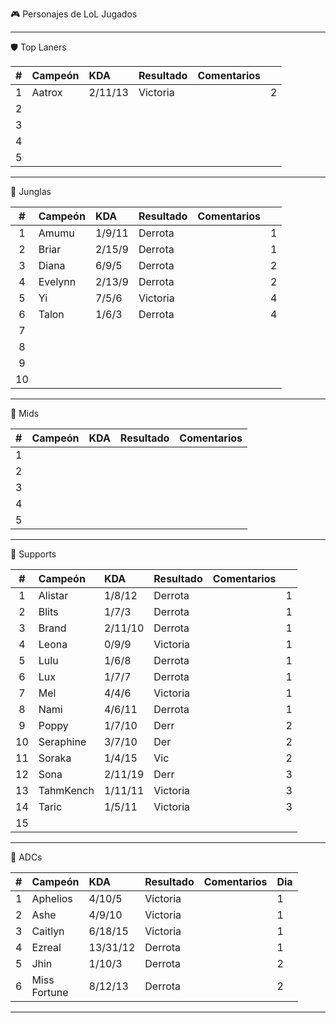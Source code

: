 🎮 Personajes de LoL Jugados

---

🛡️ Top Laners

|  #  | Campeón | KDA     | Resultado | Comentarios |     |
| :-: | :------ | :------ | :-------- | :---------- | --- |
|  1  | Aatrox  | 2/11/13 | Victoria  |             | 2   |
|  2  |         |         |           |             |     |
|  3  |         |         |           |             |     |
|  4  |         |         |           |             |     |
|  5  |         |         |           |             |     |

---

🌲 Junglas

|  #  | Campeón | KDA    | Resultado | Comentarios |     |
| :-: | :------ | :----- | :-------- | :---------- | --- |
|  1  | Amumu   | 1/9/11 | Derrota   |             | 1   |
|  2  | Briar   | 2/15/9 | Derrota   |             | 1   |
|  3  | Diana   | 6/9/5  | Derrota   |             | 2   |
|  4  | Evelynn | 2/13/9 | Derrota   |             | 2   |
|  5  | Yi      | 7/5/6  | Victoria  |             | 4   |
|  6  | Talon   | 1/6/3  | Derrota   |             | 4   |
|  7  |         |        |           |             |     |
|  8  |         |        |           |             |     |
|  9  |         |        |           |             |     |
| 10  |         |        |           |             |     |

---

🔮 Mids

| # | Campeón | KDA | Resultado | Comentarios |  
|:-:|:---------|:----|:----------|:-------------|  
| 1 | | | | |  
| 2 | | | | |  
| 3 | | | | |  
| 4 | | | | |  
| 5 | | | | |

---

💫 Supports

|  #  | Campeón   | KDA     | Resultado | Comentarios |     |
| :-: | :-------- | :------ | :-------- | :---------- | --- |
|  1  | Alistar   | 1/8/12  | Derrota   |             | 1   |
|  2  | Blits     | 1/7/3   | Derrota   |             | 1   |
|  3  | Brand     | 2/11/10 | Derrota   |             | 1   |
|  4  | Leona     | 0/9/9   | Victoria  |             | 1   |
|  5  | Lulu      | 1/6/8   | Derrota   |             | 1   |
|  6  | Lux       | 1/7/7   | Derrota   |             | 1   |
|  7  | Mel       | 4/4/6   | Victoria  |             | 1   |
|  8  | Nami      | 4/6/11  | Derrota   |             | 1   |
|  9  | Poppy     | 1/7/10  | Derr      |             | 2   |
| 10  | Seraphine | 3/7/10  | Der       |             | 2   |
| 11  | Soraka    | 1/4/15  | Vic       |             | 2   |
| 12  | Sona      | 2/11/19 | Derr      |             | 3   |
| 13  | TahmKench | 1/11/11 | Victoria  |             | 3   |
| 14  | Taric     | 1/5/11  | Victoria  |             | 3   |
| 15  |           |         |           |             |     |

---

🎯 ADCs

|  #  | Campeón         | KDA      | Resultado | Comentarios | Dia |
| :-: | :-------------- | :------- | :-------- | :---------- | --- |
|  1  | Aphelios        | 4/10/5   | Victoria  |             | 1   |
|  2  | Ashe            | 4/9/10   | Victoria  |             | 1   |
|  3  | Caitlyn         | 6/18/15  | Victoria  |             | 1   |
|  4  | Ezreal          | 13/31/12 | Derrota   |             | 1   |
|  5  | Jhin            | 1/10/3   | Derrota   |             | 2   |
|  6  | Miss<br>Fortune | 8/12/13  | Derrota   |             | 2   |

---